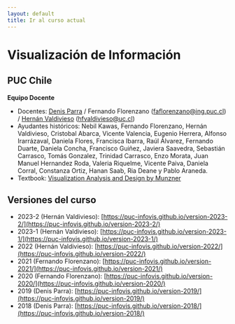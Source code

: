 ```yaml
---
layout: default
title: Ir al curso actual
---
```

# Visualización de Información
## PUC Chile


**Equipo Docente**
- Docentes: [Denis Parra](https://dparra.sitios.ing.uc.cl/) / Fernando Florenzano (faflorenzano@ing.puc.cl) / [Hernán Valdivieso](https://hernan4444.github.io/) (hfvaldivieso@uc.cl)
- Ayudantes históricos: Nebil Kawas, Fernando Florenzano, Hernán Valdivieso, Cristobal Abarca, Vicente Valencia, Eugenio Herrera, Alfonso Irarrázaval, Daniela Flores, Francisca Ibarra, Raúl Álvarez, Fernando Duarte, Daniela Concha, Francisco Guiñez, Javiera Saavedra, Sebastián Carrasco, Tomás Gonzalez, Trinidad Carrasco, Enzo Morata, Juan Manuel Hernandez Roda, Valeria Riquelme, Vicente Paiva, Daniela Corral, Constanza Ortiz, Hanan Saab, Ria Deane y Pablo Araneda.
- Textbook: [Visualization Analysis and Design by Munzner](https://www.cs.ubc.ca/~tmm/vadbook/)

## Versiones del curso

- 2023-2 (Hernán Valdivieso): [https://puc-infovis.github.io/version-2023-2/](https://puc-infovis.github.io/version-2023-2/)
- 2023-1 (Hernán Valdivieso): [https://puc-infovis.github.io/version-2023-1/](https://puc-infovis.github.io/version-2023-1/)
- 2022 (Hernán Valdivieso): [https://puc-infovis.github.io/version-2022/](https://puc-infovis.github.io/version-2022/)
- 2021 (Fernando Florenzano): [https://puc-infovis.github.io/version-2021/](https://puc-infovis.github.io/version-2021/)
- 2020 (Fernando Florenzano): [https://puc-infovis.github.io/version-2020/](https://puc-infovis.github.io/version-2020/)
- 2019 (Denis Parra): [https://puc-infovis.github.io/version-2019/](https://puc-infovis.github.io/version-2019/)
- 2018 (Denis Parra): [https://puc-infovis.github.io/version-2018/](https://puc-infovis.github.io/version-2018/)

